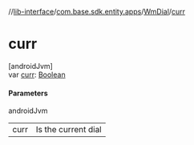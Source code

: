 //[lib-interface](../../../index.md)/[com.base.sdk.entity.apps](../index.md)/[WmDial](index.md)/[curr](curr.md)

# curr

[androidJvm]\
var [curr](curr.md): [Boolean](https://kotlinlang.org/api/latest/jvm/stdlib/kotlin/-boolean/index.html)

#### Parameters

androidJvm

| | |
|---|---|
| curr | Is the current dial |
